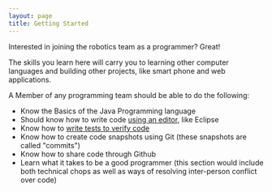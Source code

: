 ```yaml
---
layout: page
title: Getting Started
---
```

Interested in joining the robotics team as a programmer? Great! 

The skills you learn here will carry you to learning other computer 
languages and building other projects, like smart phone and web 
applications.

A Member of any programming team should be able to do the following:

* Know the Basics of the Java Programming language
* Should know how to write code [using an editor][011], like Eclipse
* Know how to [write tests to verify code][013]
* Know how to create code snapshots using Git (these snapshots are 
called "commits")
* Know how to share code through Github
* Learn what it takes to be a good programmer (this section would 
include both technical chops as well as ways of resolving inter-person 
conflict over code)

[011]: ../012-installing-eclipse
[013]: ../013-unit-test